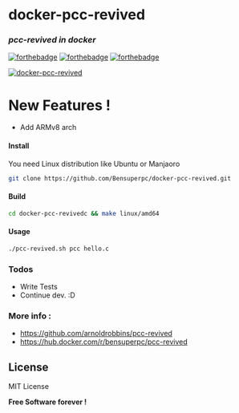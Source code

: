 # docker-pcc-revived

### _pcc-revived in docker_
 [![forthebadge](https://forthebadge.com/images/badges/built-with-love.svg)](https://forthebadge.com) [![forthebadge](https://forthebadge.com/images/badges/powered-by-jeffs-keyboard.svg)](https://forthebadge.com) [![forthebadge](https://forthebadge.com/images/badges/contains-cat-gifs.svg)](https://forthebadge.com)

[![docker-pcc-revived](https://github.com/Bensuperpc/docker-pcc-revived/actions/workflows/main.yml/badge.svg)](https://github.com/Bensuperpc/docker-pcc-revived/actions/workflows/main.yml)

# New Features !

  - Add ARMv8 arch

#### Install
You need Linux distribution like Ubuntu or Manjaoro

```sh
git clone https://github.com/Bensuperpc/docker-pcc-revived.git
```
#### Build
```sh
cd docker-pcc-revivedc && make linux/amd64
```
#### Usage

```sh
./pcc-revived.sh pcc hello.c
```

### Todos

 - Write Tests
 - Continue dev. :D

### More info : 
- https://github.com/arnoldrobbins/pcc-revived
- https://hub.docker.com/r/bensuperpc/pcc-revived

License
----

MIT License


**Free Software forever !**
   
 
